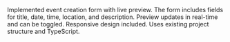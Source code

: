 Implemented event creation form with live preview. The form includes fields for title, date, time, location, and description. Preview updates in real-time and can be toggled. Responsive design included. Uses existing project structure and TypeScript.